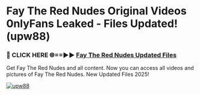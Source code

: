 # Fay The Red Nudes Original Videos 0nlyFans Leaked - Files Updated! (upw88)

<h3>🔴 CLICK HERE 🌐==►► <a href="https://tinyurl.com/yrmya6cz" rel="nofollow">Fay The Red Nudes Updated Files</a></h3>

Get Fay The Red Nudes and all content. Now you can access all videos and pictures of Fay The Red Nudes. New Updated Files 2025!

[![upw88](https://i.imgur.com/FMdXYCs.gif)](https://tinyurl.com/yrmya6cz)
